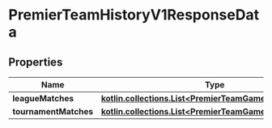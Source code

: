 
# PremierTeamHistoryV1ResponseData

## Properties
| Name | Type | Description | Notes |
| ------------ | ------------- | ------------- | ------------- |
| **leagueMatches** | [**kotlin.collections.List&lt;PremierTeamGamesLeagueString&gt;**](PremierTeamGamesLeagueString.md) |  |  |
| **tournamentMatches** | [**kotlin.collections.List&lt;PremierTeamGamesTournament&gt;**](PremierTeamGamesTournament.md) |  |  |



